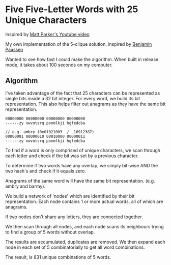 # Five Five-Letter Words with 25 Unique Characters

Inspired by [Matt Parker's Youtube video](https://youtu.be/_-AfhLQfb6w)

My own implementation of the 5-clique solution, inspired by [Benjamin Paassen](https://gitlab.com/bpaassen/five_clique)

Wanted to see how fast I could make the algorithm. When built in release mode, it takes about 100 seconds on my computer.

## Algorithm
I've taken advantage of the fact that 25 characters can be represented as single bits inside a 32 bit integer.
For every word, we build its bit representation. This also helps filter out anagrams as they have the same bit representation.

```
00000000 00000000 00000000 00000000
------zy xwvutsrq ponmlkji hgfedcba

// e.g. ambry (0x01021003  /  16912387)
00000001 00000010 00010000 00000011
------zy xwvutsrq ponmlkji hgfedcba
```

To find if a word is only comprised of unique characters, we scan through each letter and check if the bit was set by a previous character.

To determine if two words have any overlap, we simply bit-wise AND the two hash's and check if it equals zero.

Anagrams of the same word will have the same bit representation. (e.g. ambry and barmy).

We build a network of 'nodes' which are identified by their bit representation. Each node contains 1 or more actual words, all of which are anagrams.

If two nodes don't share any letters, they are connected together.

We then scan through all nodes, and each node scans its neighbours trying to find a group of 5 words without overlap.

The results are accumulated, duplicates are removed. We then expand each node in each set of 5 combinatorially to get all word combinations.

The result, is 831 unique combinations of 5 words.
